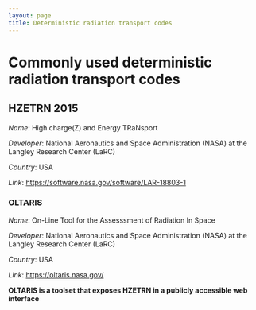 ```yaml
---
layout: page
title: Deterministic radiation transport codes
---
```



# Commonly used deterministic radiation transport codes
## HZETRN 2015
*Name*: High charge(Z) and Energy TRaNsport

*Developer*: National Aeronautics and Space Administration (NASA) at the Langley Research Center (LaRC)

*Country*: USA

*Link*: <https://software.nasa.gov/software/LAR-18803-1>

### OLTARIS
*Name*: On-Line Tool for the Assesssment of Radiation In Space

*Developer*: National Aeronautics and Space Administration (NASA) at the Langley Research Center (LaRC)

*Country*: USA

*Link*: <https://oltaris.nasa.gov/>

**OLTARIS is a toolset that exposes HZETRN in a publicly accessible web interface**

